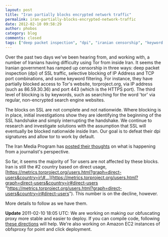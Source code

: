 ```yaml
---
layout: post
title: "Iran partially blocks encrypted network traffic"
permalink: iran-partially-blocks-encrypted-network-traffic
date: 2012-02-10 09:58:29
author: phobos
category: blog
comments: closed
tags: ["deep packet inspection", "dpi", "iranian censorship", "keyword filtering", "positive futures", "ssl blocking"]
---
```


Over the past two days we've been hearing from, and working with, a number of Iranians having difficulty using Tor from inside Iran. It seems the Iranian government has ramped up censorship in three ways: deep packet inspection (dpi) of SSL traffic, selective blocking of IP Address and TCP port combinations, and some keyword filtering. For instance, they have partially blocked access to Tor's website, torproject.org, via IP address (such as 86.59.30.36) and port 443 (which is the HTTPS port). The third level of blocking is by keywords, such as searching for the word 'tor' via regular, non-encrypted search engine websites.

The blocks on SSL are not complete and not nationwide. Where blocking is in place, initial investigations show they are identifying the beginning of the SSL handshake and simply interrupting the handshake. We continue to research and investigate solutions with the assumption that SSL will eventually be blocked nationwide inside Iran. Our goal is to defeat their dpi signatures and allow tor to work by default.

The Iran Media Program has [posted their thoughts](http://iranmediaresearch.com/en/blog/101/12/02/09/840) on what is happening from a journalist's perspective.

So far, it seems the majority of Tor users are not affected by these blocks. Iran is still the \#2 country based on direct usage, [https://metrics.torproject.org/users.html?graph=direct-users&country=ir\#...](https://metrics.torproject.org/users.html?graph=direct-users&country=ir#direct-users "https://metrics.torproject.org/users.html?graph=direct-users&country=ir#direct-users"). This number is on the decline, however.

More details to follow as we have them.

**Update** 2011-02-10 18:05 UTC: We are working on making our obfuscating proxy more stable and easier to deploy. If you can compile code, following [these directions](https://lists.torproject.org/pipermail/tor-talk/2012-February/023070.html) will help. We're also working on Amazon EC2 instances of obfsproxy for point and click deployment.
